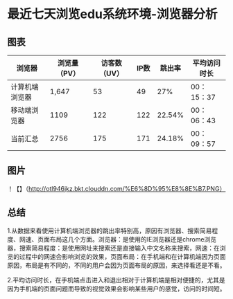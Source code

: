 # 最近七天浏览edu系统环境-浏览器分析

## 图表


| 浏览器     | 浏览量（PV） | 访客数（UV） | IP数 | 跳出率     | 平均访问时长   |
| ------- | ------- | ------- | --- | ------- | -------- |
| 计算机端浏览器 | 1,647   | 53      | 49  | 27%  | 00：15：37 |
| 移动端浏览器  | 1109    | 122     | 122 | 22.54%  | 00：06：43 |
| 当前汇总    | 2756    | 175     | 171 | 24.18%  | 00：09：57 |

## 图片


！【】（http://otl946jkz.bkt.clouddn.com/%E6%8D%95%E8%8E%B7.PNG）

## 总结


1.从数据来看使用计算机端浏览器的跳出率特别高，原因有浏览器、搜索简易程度、网速、页面布局这几个方面。浏览器：是使用的IE浏览器还是chrome浏览器，搜索简易程度：是使用网址来搜索还是直接输入中文名称来搜索，网速：在浏览的过程中的网速会影响浏览的效果，页面布局：在手机端和在计算机端因为页面原因，布局是有不同的，不同的用户会因为页面布局的原因，来选择看还是不看。


2.平均访问时长，在手机端点击进入和退出相对于计算机端是相对便捷的，尤其是因为手机端的页面问题而导致的视觉效果会影响某些用户的感觉，访问的时间短。


